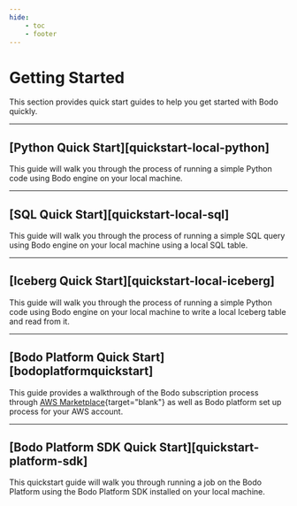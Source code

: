 ```yaml
---
hide:
    - toc
    - footer
---
```


# Getting Started

This section provides quick start guides to help you get started with Bodo quickly.

---

## [Python Quick Start][quickstart-local-python]

This guide will walk you through the process of running a simple Python code using Bodo engine on your local machine.

---

## [SQL Quick Start][quickstart-local-sql]

This guide will walk you through the process of running a simple SQL query using Bodo engine on your local machine using a local SQL table.

---

## [Iceberg Quick Start][quickstart-local-iceberg]

This guide will walk you through the process of running a simple Python code using Bodo engine on your local machine to write a local Iceberg table and read from it.

---

## [Bodo Platform Quick Start][bodoplatformquickstart]

This guide provides a walkthrough of the Bodo subscription process through [AWS Marketplace](https://aws.amazon.com/marketplace/pp/B08NY29SMQ){target="blank"}
as well as Bodo platform set up process for your AWS account.

---

## [Bodo Platform SDK Quick Start][quickstart-platform-sdk]
This quickstart guide will walk you through running a job on the Bodo Platform using the Bodo Platform SDK installed on your local machine.
